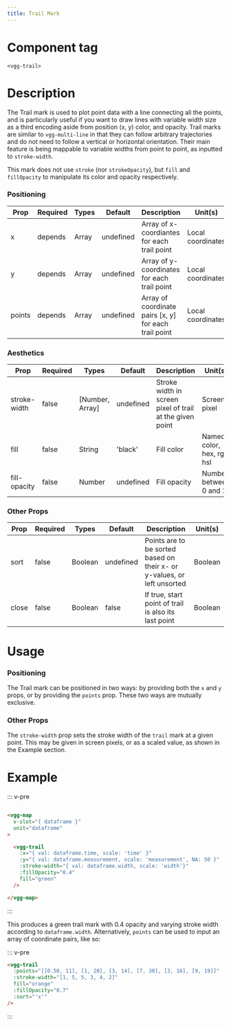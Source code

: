 ```yaml
---
title: Trail Mark
---
```


# Component tag

`<vgg-trail>`

# Description

The Trail mark is used to plot point data with a line connecting all the points, and is particularly useful if you want to draw lines with variable width size as a third encoding aside from position (x, y) color, and opacity. Trail marks are similar to `vgg-multi-line` in that they can follow arbitrary trajectories and do not need to follow a vertical or horizontal orientation. Their main feature is being mappable to variable widths from point to point, as inputted to `stroke-width`.

This mark does not use `stroke` (nor `strokeOpacity`), but `fill` and `fillOpacity` to manipulate its color and opacity respectively.

### Positioning
| Prop   | Required | Types | Default   | Description                                           | Unit(s)           |
| ------ | -------- | ----- | --------- | ----------------------------------------------------- | ----------------- |
| x      | depends  | Array | undefined | Array of x-coordiantes for each trail point           | Local coordinates |
| y      | depends  | Array | undefined | Array of y-coordinates for each trail point           | Local coordinates |
| points | depends  | Array | undefined | Array of coordinate pairs [x, y] for each trail point | Local coordinates |

### Aesthetics

| Prop         | Required | Types           | Default   | Description                                              | Unit(s)                    |
| ------------ | -------- | --------------- | --------- | -------------------------------------------------------- | -------------------------- |
| stroke-width | false    | [Number, Array] | undefined | Stroke width in screen pixel of trail at the given point | Screen pixel               |
| fill         | false    | String          | 'black'   | Fill color                                               | Named color, hex, rgb, hsl |
| fill-opacity | false    | Number          | undefined | Fill opacity                                             | Number between 0 and 1     |

### Other Props

| Prop  | Required | Types   | Default   | Description                                                             | Unit(s) |
| ----- | -------- | ------- | --------- | ----------------------------------------------------------------------- | ------- |
| sort  | false    | Boolean | undefined | Points are to be sorted based on their x- or y-values, or left unsorted | Boolean |
| close | false    | Boolean | false     | If true, start point of trail is also its last point                    | Boolean |

# Usage

### Positioning

The Trail mark can be positioned in two ways: by providing both the `x` and `y` props,
or by providing the `points` prop. These two ways are mutually exclusive.

### Other Props

The `stroke-width` prop sets the stroke width of the `trail` mark at a given point. This may be given in screen pixels, or as a scaled value, as shown in the Example section.

# Example

::: v-pre
```html

<vgg-map
  v-slot="{ dataframe }"
  unit="dataframe"
>

  <vgg-trail
    :x="{ val: dataframe.time, scale: 'time' }"
    :y="{ val: dataframe.measurement, scale: 'measurement', NA: 50 }"
    :stroke-width="{ val: dataframe.width, scale: 'width'}"
    :fillOpacity="0.4"
    fill="green"
  />

</vgg-map>
```
:::

<TrailMarkDemo />

This produces a green trail mark with 0.4 opacity and varying stroke width according to `dataframe.width`. Alternatively, `points` can be used to input an array of coordinate pairs, like so:

::: v-pre
```html
<vgg-trail
  :points="[[0.50, 11], [1, 20], [3, 14], [7, 30], [3, 16], [9, 19]]"
  :stroke-width="[1, 5, 5, 3, 4, 2]"
  fill="orange"
  :fillOpacity="0.7"
  :sort="'x'"
/>
```
:::
